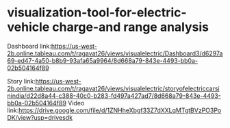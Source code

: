 # visualization-tool-for-electric-vehicle charge-and range analysis

Dashboard link:https://us-west-2b.online.tableau.com/t/ragavat26/views/visualelectric/Dashboard3/d6297a69-ed47-4a50-b8b9-93afa65a9964/8d668a79-843e-4493-bb0a-02b504164f89

Story link:https://us-west-2b.online.tableau.com/t/ragavat26/views/visualelectric/storyofelectriccarsinindia/d22d8a44-c388-40c0-b283-fd497a427ad7/8d668a79-843e-4493-bb0a-02b504164f89
Video link:https://drive.google.com/file/d/1ZNHheXbgf33Z7dXXLqMTgtBVzPO3PoDK/view?usp=drivesdk

